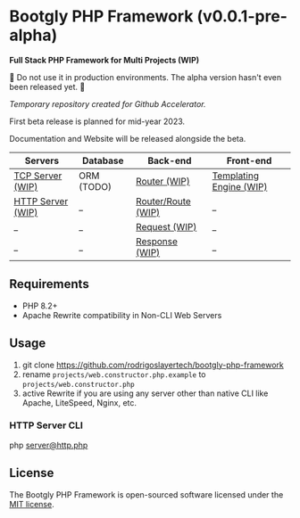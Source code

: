 # Bootgly PHP Framework (v0.0.1-pre-alpha)

**Full Stack PHP Framework for Multi Projects (WIP)**

🚧 Do not use it in production environments. The alpha version hasn't even been released yet. 🚧

*Temporary repository created for Github Accelerator.*

First beta release is planned for mid-year 2023.

Documentation and Website will be released alongside the beta.

Servers | Database | Back-end | Front-end
--- | --- | --- | ---
[TCP Server (WIP)](/interfaces/Web/TCP/Server.php) | ORM (TODO) | [Router (WIP)](/nodes/Web/HTTP/Server/Router.php) | [Templating Engine (WIP)](/core/Template.php)
[HTTP Server (WIP)](/nodes/Web/HTTP/Server.php) | _ | [Router/Route (WIP)](/nodes/Web/HTTP/Server/Router/Route.php) | _
_ | _ | [Request (WIP)](/nodes/Web/HTTP/Server/Request.php) | _
_ | _ | [Response (WIP)](/nodes/Web/HTTP/Server/Response.php) | _

## Requirements

- PHP 8.2+
- Apache Rewrite compatibility in Non-CLI Web Servers

## Usage

1) git clone https://github.com/rodrigoslayertech/bootgly-php-framework
2) rename `projects/web.constructor.php.example` to `projects/web.constructor.php`
3) active Rewrite if you are using any server other than native CLI like Apache, LiteSpeed, Nginx, etc.

### HTTP Server CLI

php server@http.php

## License

The Bootgly PHP Framework is open-sourced software licensed under the [MIT license](https://opensource.org/licenses/MIT).

